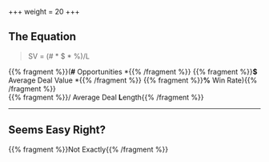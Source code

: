 +++
weight = 20
+++

## The Equation
> SV = (# * $ * %)/L

{{% fragment %}}(**#** Opportunities *{{% /fragment %}}
{{% fragment %}}**$** Average Deal Value *{{% /fragment %}}
{{% fragment %}}**%** Win Rate){{% /fragment %}}<br>
{{% fragment %}}/ Average Deal **L**ength{{% /fragment %}}

---

## Seems Easy Right?

{{% fragment %}}Not Exactly{{% /fragment %}}
